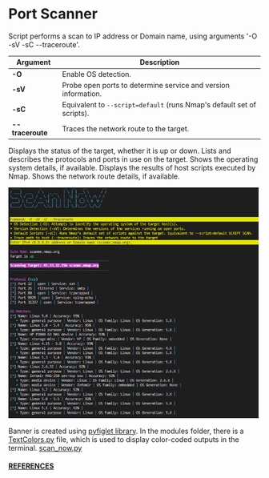 # Port Scanner
Script performs a scan to IP address or Domain name, using arguments '-O -sV -sC --traceroute'.


| Argument      | Description                                                                 |
|---------------|-----------------------------------------------------------------------------|
| **-O**        | Enable OS detection.                                                         |
| **-sV**       | Probe open ports to determine service and version information.               |
| **-sC**       | Equivalent to `--script=default` (runs Nmap's default set of scripts).        |
| **--traceroute** | Traces the network route to the target.                                     |

Displays the status of the target, whether it is up or down. 
Lists and describes the protocols and ports in use on the target.
Shows the operating system details, if available.
Displays the results of host scripts executed by Nmap.
Shows the network route details, if available.

<img src="image-1.png" alt="isolated" width="500"/>

Banner is created using [pyfiglet library](https://github.com/pwaller/pyfiglet). 
In the modules folder, there is a [TextColors.py](/modules/text_colors.py) file, which is used to display color-coded outputs in the terminal. [scan_now.py](/scan_now.py)

#### [REFERENCES](References.md)